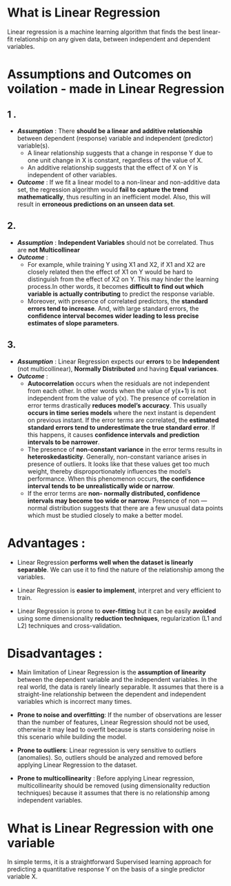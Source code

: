 # What is Linear Regression 
  Linear regression is a machine learning algorithm that finds the best linear-fit relationship on any given data, between independent and dependent variables.

# Assumptions and Outcomes on voilation - made in Linear Regression 
## 1 . 
  - ***Assumption*** : There **should be a linear and additive relationship** between dependent (response) variable and independent (predictor) variable(s).
    - A linear relationship suggests that a change in response Y due to one unit change in X is constant, regardless of the value of X. 
    - An additive relationship suggests that the effect of X on Y is independent of other variables.
  - ***Outcome*** : If we fit a linear model to a non-linear and non-additive data set, the regression algorithm would **fail to capture the trend mathematically**, 
    thus resulting in an inefficient model. Also, this will result in **erroneous predictions on an unseen data set**.
## 2.
 - ***Assumption*** : **Independent Variables** should not be correlated. Thus are **not Multicollinear**
 - ***Outcome*** : 
    - For example, while training Y using X1 and X2, if X1 and X2 are closely related then the effect of X1 on Y would be hard to distinguish from the effect of X2 on Y. 
      This may hinder the learning process.In other words, it becomes **difficult to find out which variable is actually contributing** to predict the response variable.
    - Moreover, with presence of correlated predictors, the **standard errors tend to increase**. 
      And, with large standard errors, the **confidence interval becomes wider leading to less precise estimates of slope parameters**.
## 3.
 - ***Assumption*** : Linear Regression expects our **errors** to be **Independent** (not multicollinear), **Normally Distributed** and having **Equal variances**.
- ***Outcome*** : 
    - **Autocorrelation** occurs when the residuals are not independent from each other.
      In other words when the value of y(x+1) is not independent from the value of y(x).
      The presence of correlation in error terms drastically **reduces model’s accuracy**. 
      This usually **occurs in time series models** where the next instant is dependent on previous instant. 
      If the error terms are correlated, the **estimated standard errors tend to underestimate the true standard error**. 
      If this happens, it causes **confidence intervals and prediction intervals to be narrower**.
    - The presence of **non-constant variance** in the error terms results in **heteroskedasticity**. Generally, non-constant variance arises in presence of outliers. 
      It looks like that these values get too much weight, thereby disproportionately influences the model’s performance.
      When this phenomenon occurs, **the confidence interval tends to be unrealistically wide or narrow**.
    - If the error terms are **non- normally distributed, confidence intervals may become too wide or narrow**.
      Presence of non — normal distribution suggests that there are a few unusual data points which must be studied closely to make a better model.
      
      
# Advantages :


- Linear Regression **performs well when the dataset is linearly separable**. We can use it to find the nature of the relationship among the variables.

- Linear Regression is **easier to implement**, interpret and very efficient to train. 

- Linear Regression is prone to **over-fitting** but it can be easily **avoided** using some dimensionality **reduction techniques**, regularization (L1 and L2) techniques and cross-validation.

# Disadvantages :

- Main limitation of Linear Regression is the **assumption of linearity** between the dependent variable and the independent variables. In the real world, the data is rarely linearly separable. It assumes that there is a straight-line relationship between the dependent and independent variables which is incorrect many times.

- **Prone to noise and overfitting**: If the number of observations are lesser than the number of features, Linear Regression should not be used, otherwise it may lead to overfit because is starts considering noise in this scenario while building the model.

- **Prone to outliers**: Linear regression is very sensitive to outliers (anomalies). So, outliers should be analyzed and removed before applying Linear Regression to the dataset.

- **Prone to multicollinearity** : Before applying Linear regression, multicollinearity should be removed (using dimensionality reduction techniques) because it assumes that there is no relationship among independent variables.




# What is Linear Regression with one variable
  In simple terms, it is a straightforward Supervised learning approach for predicting a quantitative response Y on the basis of a single predictor variable X. 
